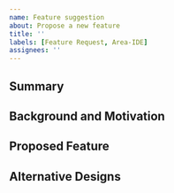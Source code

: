 ```yaml
---
name: Feature suggestion
about: Propose a new feature
title: ''
labels: [Feature Request, Area-IDE]
assignees: ''
---
```


<!--
We welcome feature suggestions! We have a process to discuss and evaluate new feature suggestions. Here is an overview of our process [here](https://github.com/dotnet/roslyn/blob/main/docs/contributing/ide_design_process.md). This template will help us gather the information we need to start the review process.
-->

## Summary

<!--
Brief summary of what this proposal is about.
-->

## Background and Motivation

<!--
What the is problem we are solving and in what context did you encounter it?
-->

## Proposed Feature

<!--
Please provide a sketch of the feature you are proposing. Be as specific as you can: the more specific the proposal, the easier the process will be. Including screenshots of some of the existing problems can also help a lot here.
-->

## Alternative Designs

<!--
Were there other options you considered?
How does this compare to features in other editors?
-->

